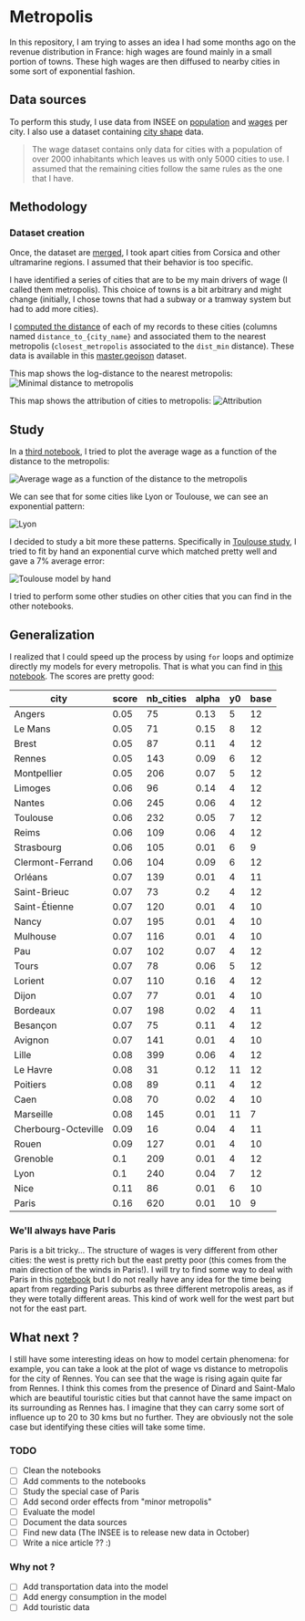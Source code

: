 # Metropolis

In this repository, I am trying to asses an idea I had some months ago on the revenue distribution in France: high wages are found mainly in a small portion of towns. These high wages are then diffused to nearby cities in some sort of exponential fashion.

## Data sources

To perform this study, I use data from INSEE on [population](data/population.csv) and [wages](data/net_salary_per_town_categories.csv) per city. I also use a dataset containing [city shape](data/a-com2022.json) data.

> The wage dataset contains only data for cities with a population of over 2000 inhabitants which leaves us with only 5000 cities to use. I assumed that the remaining cities follow the same rules as the one that I have.

## Methodology

### Dataset creation

Once, the dataset are [merged](notebooks/01_cleaning_data.ipynb), I took apart cities from Corsica and other ultramarine regions. I assumed that their behavior is too specific.

I have identified a series of cities that are to be my main drivers of wage (I called them metropolis). This choice of towns is a bit arbitrary and might change (initially, I chose towns that had a subway or a tramway system but had to add more cities).

I [computed the distance](notebooks/02_compute_distances.ipynb) of each of my records to these cities (columns named `distance_to_{city_name}` and associated them to the nearest metropolis (`closest_metropolis` associated to the `dist_min` distance). These data is available in this [master.geojson](data/master.geojson) dataset.

This map shows the log-distance to the nearest metropolis:
![Minimal distance to metropolis](images/map_dist_min.png)

This map shows the attribution of cities to metropolis:
![Attribution](images/map_metropolis.png)

## Study

In a [third notebook](notebooks/03_general_study.ipynb), I tried to plot the average wage as a function of the distance to the metropolis:

![Average wage as a function of the distance to the metropolis](images/distance_vs_net_salary.png)

We can see that for some cities like Lyon or Toulouse, we can see an exponential pattern:

![Lyon](images/lyon_study.png)

I decided to study a bit more these patterns. Specifically in [Toulouse study](notebooks/04_Toulouse.ipynb), I tried to fit by hand an exponential curve which matched pretty well and gave a 7% average error:

![Toulouse model by hand](images/model_toulouse.png)

I tried to perform some other studies on other cities that you can find in the other notebooks.

## Generalization

I realized that I could speed up the process by using `for` loops and optimize directly my models for every metropolis. That is what you can find in [this notebook](notebooks/07_paris.ipynb). The scores are pretty good:

|city|score|nb_cities|alpha|y0|base|
|---|---|---|---|---|---|
|Angers|0.05|75|0.13|5|12|
|Le Mans|0.05|71|0.15|8|12|
|Brest|0.05|87|0.11|4|12|
|Rennes|0.05|143|0.09|6|12|
|Montpellier|0.05|206|0.07|5|12|
|Limoges|0.06|96|0.14|4|12|
|Nantes|0.06|245|0.06|4|12|
|Toulouse|0.06|232|0.05|7|12|
|Reims|0.06|109|0.06|4|12|
|Strasbourg|0.06|105|0.01|6|9|
|Clermont-Ferrand|0.06|104|0.09|6|12|
|Orléans|0.07|139|0.01|4|11|
|Saint-Brieuc|0.07|73|0.2|4|12|
|Saint-Étienne|0.07|120|0.01|4|10|
|Nancy|0.07|195|0.01|4|10|
|Mulhouse|0.07|116|0.01|4|10|
|Pau|0.07|102|0.07|4|12|
|Tours|0.07|78|0.06|5|12|
|Lorient|0.07|110|0.16|4|12|
|Dijon|0.07|77|0.01|4|10|
|Bordeaux|0.07|198|0.02|4|11|
|Besançon|0.07|75|0.11|4|12|
|Avignon|0.07|141|0.01|4|10|
|Lille|0.08|399|0.06|4|12|
|Le Havre|0.08|31|0.12|11|12|
|Poitiers|0.08|89|0.11|4|12|
|Caen|0.08|70|0.02|4|10|
|Marseille|0.08|145|0.01|11|7|
|Cherbourg-Octeville|0.09|16|0.04|4|11|
|Rouen|0.09|127|0.01|4|10|
|Grenoble|0.1|209|0.01|4|12|
|Lyon|0.1|240|0.04|7|12|
|Nice|0.11|86|0.01|6|10|
|Paris|0.16|620|0.01|10|9|

### We'll always have Paris

Paris is a bit tricky... The structure of wages is very different from other cities: the west is pretty rich but the east pretty poor (this comes from the main direction of the winds in Paris!). I will try to find some way to deal with Paris in this [notebook](notebooks/07_paris.ipynb) but I do not really have any idea for the time being apart from regarding Paris suburbs as three different metropolis areas, as if they were totally different areas. This kind of work well for the west part but not for the east part.

## What next ?

I still have some interesting ideas on how to model certain phenomena: for example, you can take a look at the plot of wage vs distance to metropolis for the city of Rennes. You can see that the wage is rising again quite far from Rennes. I think this comes from the presence of Dinard and Saint-Malo which are beautiful touristic cities but that cannot have the same impact on its surrounding as Rennes has. I imagine that they can carry some sort of influence up to 20 to 30 kms but no further. They are obviously not the sole case but identifying these cities will take some time.

### TODO

- [ ] Clean the notebooks
- [ ] Add comments to the notebooks
- [ ] Study the special case of Paris
- [ ] Add second order effects from "minor metropolis"
- [ ] Evaluate the model
- [ ] Document the data sources
- [ ] Find new data (The INSEE is to release new data in October)
- [ ] Write a nice article ?? :)

### Why not ?

- [ ] Add transportation data into the model
- [ ] Add energy consumption in the model
- [ ] Add touristic data
